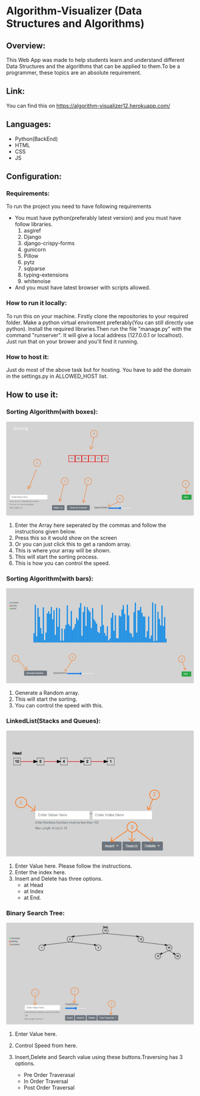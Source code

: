 # Algorithm-Visualizer (Data Structures and Algorithms)

## Overview:
This Web App was made to help students learn and understand different Data Structures and the algorithms that can be applied to them.To be a programmer, these topics are an absolute requirement.

## Link:
You can find this on https://algorithm-visualizer12.herokuapp.com/

## Languages:
* Python(BackEnd)
* HTML
* CSS
* JS

## Configuration:
### Requirements:
To run the project you need to have following requirements
* You must have python(preferably latest version) and you must have follow libraries.
    1. asgiref
    2. Django
    3. django-crispy-forms
    4. gunicorn
    5. Pillow
    6. pytz
    7. sqlparse
    8. typing-extensions
    9. whitenoise 
* And you must have latest browser with scripts allowed.   

### How to run it locally:
To run this on your machine. Firstly clone the repositories to your required folder. Make a python virtual enviroment preferably(You can still directly use python). Install the required libraries.Then run the file "manage.py" with the command "runserver". It will give a local address (127.0.0.1 or localhost). Just run that on your brower and you'll find it running.

### How to host it:
Just do most of the above task but for hosting. You have to add the domain in the settings.py in ALLOWED_HOST list.

## How to use it:

### Sorting Algorithm(with boxes):

![Sorting(small)](Sorting.JPG)

1. Enter the Array here seperated by the commas and follow the instructions given below.
2. Press this so it would show on the screen
3. Or you can just click this to get a random array.
4. This is where your array will be shown.
5. This will start the sorting process.
6. This is how you can control the speed.

### Sorting Algorithm(with bars):

![Sorting(big)](Sorting(big).jpg)

1. Generate a Random array.
2. This will start the sorting.
3. You can control the speed with this.

### LinkedList(Stacks and Queues):

![Linked-List](Linkedlist.JPG)

1. Enter Value here. Please follow the instructions.
2. Enter the index here.
3. Insert and Delete has three options.
    * at Head
    * at Index
    * at End.


### Binary Search Tree:

![BST](BST.JPG)

1. Enter Value here.
2. Control Speed from here.
3. Insert,Delete and Search value using these buttons.Traversing has 3 options.

    * Pre Order Traverasal
    * In Order Traversal
    * Post Order Traversal
